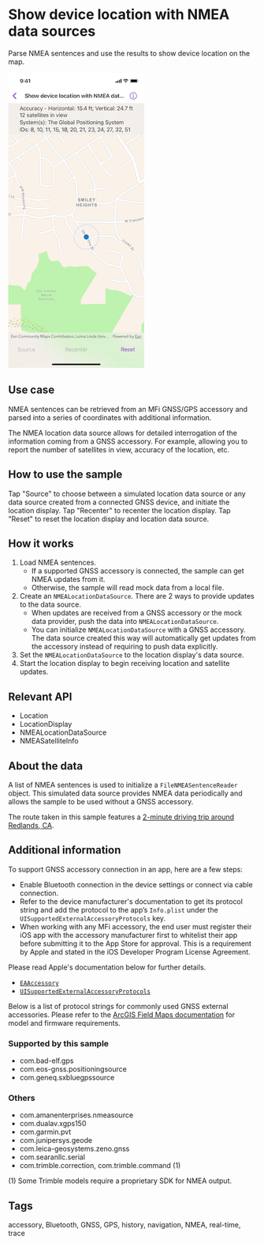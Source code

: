 # Show device location with NMEA data sources

Parse NMEA sentences and use the results to show device location on the map.

![Image of Show device location with NMEA data sources sample](show-device-location-with-NMEA-data-sources.png)

## Use case

NMEA sentences can be retrieved from an MFi GNSS/GPS accessory and parsed into a series of coordinates with additional information.

The NMEA location data source allows for detailed interrogation of the information coming from a GNSS accessory. For example, allowing you to report the number of satellites in view, accuracy of the location, etc.

## How to use the sample

Tap "Source" to choose between a simulated location data source or any data source created from a connected GNSS device, and initiate the location display. Tap "Recenter" to recenter the location display. Tap "Reset" to reset the location display and location data source.

## How it works

1. Load NMEA sentences.
    * If a supported GNSS accessory is connected, the sample can get NMEA updates from it.
    * Otherwise, the sample will read mock data from a local file.
2. Create an `NMEALocationDataSource`. There are 2 ways to provide updates to the data source.
    * When updates are received from a GNSS accessory or the mock data provider, push the data into `NMEALocationDataSource`.
    * You can initialize `NMEALocationDataSource` with a GNSS accessory. The data source created this way will automatically get updates from the accessory instead of requiring to push data explicitly.
3. Set the `NMEALocationDataSource` to the location display's data source.
4. Start the location display to begin receiving location and satellite updates.

## Relevant API

* Location
* LocationDisplay
* NMEALocationDataSource
* NMEASatelliteInfo

## About the data

A list of NMEA sentences is used to initialize a `FileNMEASentenceReader` object. This simulated data source provides NMEA data periodically and allows the sample to be used without a GNSS accessory.

The route taken in this sample features a [2-minute driving trip around Redlands, CA](https://arcgis.com/home/item.html?id=d5bad9f4fee9483791e405880fb466da).

## Additional information

To support GNSS accessory connection in an app, here are a few steps:

* Enable Bluetooth connection in the device settings or connect via cable connection.
* Refer to the device manufacturer's documentation to get its protocol string and add the protocol to the app’s `Info.plist` under the `UISupportedExternalAccessoryProtocols` key.
* When working with any MFi accessory, the end user must register their iOS app with the accessory manufacturer first to whitelist their app before submitting it to the App Store for approval. This is a requirement by Apple and stated in the iOS Developer Program License Agreement.

Please read Apple's documentation below for further details.

* [`EAAccessory`](https://developer.apple.com/documentation/externalaccessory)
* [`UISupportedExternalAccessoryProtocols`](https://developer.apple.com/documentation/bundleresources/information_property_list/uisupportedexternalaccessoryprotocols)

Below is a list of protocol strings for commonly used GNSS external accessories. Please refer to the [ArcGIS Field Maps documentation](https://doc.arcgis.com/en/field-maps/ios/help/high-accuracy-data-collection.htm#ESRI_SECTION2_612D328A655644DCAF5CF0210308C821) for model and firmware requirements.

### Supported by this sample

* com.bad-elf.gps
* com.eos-gnss.positioningsource
* com.geneq.sxbluegpssource

### Others

* com.amanenterprises.nmeasource
* com.dualav.xgps150
* com.garmin.pvt
* com.junipersys.geode
* com.leica-geosystems.zeno.gnss
* com.searanllc.serial
* com.trimble.correction, com.trimble.command (1)

(1) Some Trimble models require a proprietary SDK for NMEA output.

## Tags

accessory, Bluetooth, GNSS, GPS, history, navigation, NMEA, real-time, trace
